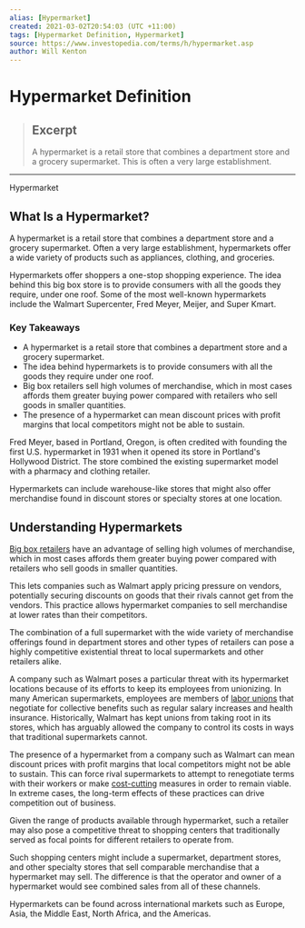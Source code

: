 ```yaml
---
alias: [Hypermarket]
created: 2021-03-02T20:54:03 (UTC +11:00)
tags: [Hypermarket Definition, Hypermarket]
source: https://www.investopedia.com/terms/h/hypermarket.asp
author: Will Kenton
---
```


# Hypermarket Definition

> ## Excerpt
> A hypermarket is a retail store that combines a department store and a grocery supermarket. This is often a very large establishment.

---

Hypermarket
## What Is a Hypermarket?

A hypermarket is a retail store that combines a department store and a grocery supermarket. Often a very large establishment, hypermarkets offer a wide variety of products such as appliances, clothing, and groceries.

Hypermarkets offer shoppers a one-stop shopping experience. The idea behind this big box store is to provide consumers with all the goods they require, under one roof. Some of the most well-known hypermarkets include the Walmart Supercenter, Fred Meyer, Meijer, and Super Kmart.

### Key Takeaways

-   A hypermarket is a retail store that combines a department store and a grocery supermarket. 
-   The idea behind hypermarkets is to provide consumers with all the goods they require under one roof. 
-   Big box retailers sell high volumes of merchandise, which in most cases affords them greater buying power compared with retailers who sell goods in smaller quantities.
-   The presence of a hypermarket can mean discount prices with profit margins that local competitors might not be able to sustain.

Fred Meyer, based in Portland, Oregon, is often credited with founding the first U.S. hypermarket in 1931 when it opened its store in Portland's Hollywood District. The store combined the existing supermarket model with a pharmacy and clothing retailer.

Hypermarkets can include warehouse-like stores that might also offer merchandise found in discount stores or specialty stores at one location.

## Understanding Hypermarkets

[Big box retailers](https://www.investopedia.com/terms/b/big_box_retailer.asp) have an advantage of selling high volumes of merchandise, which in most cases affords them greater buying power compared with retailers who sell goods in smaller quantities.

This lets companies such as Walmart apply pricing pressure on vendors, potentially securing discounts on goods that their rivals cannot get from the vendors. This practice allows hypermarket companies to sell merchandise at lower rates than their competitors.

The combination of a full supermarket with the wide variety of merchandise offerings found in department stores and other types of retailers can pose a highly competitive existential threat to local supermarkets and other retailers alike.

A company such as Walmart poses a particular threat with its hypermarket locations because of its efforts to keep its employees from unionizing. In many American supermarkets, employees are members of [labor unions](https://www.investopedia.com/terms/l/labor-union.asp) that negotiate for collective benefits such as regular salary increases and health insurance. Historically, Walmart has kept unions from taking root in its stores, which has arguably allowed the company to control its costs in ways that traditional supermarkets cannot.

The presence of a hypermarket from a company such as Walmart can mean discount prices with profit margins that local competitors might not be able to sustain. This can force rival supermarkets to attempt to renegotiate terms with their workers or make [cost-cutting](https://www.investopedia.com/terms/c/cost-cutting.asp) measures in order to remain viable. In extreme cases, the long-term effects of these practices can drive competition out of business.

Given the range of products available through hypermarket, such a retailer may also pose a competitive threat to shopping centers that traditionally served as focal points for different retailers to operate from.

Such shopping centers might include a supermarket, department stores, and other specialty stores that sell comparable merchandise that a hypermarket may sell. The difference is that the operator and owner of a hypermarket would see combined sales from all of these channels.

Hypermarkets can be found across international markets such as Europe, Asia, the Middle East, North Africa, and the Americas.
